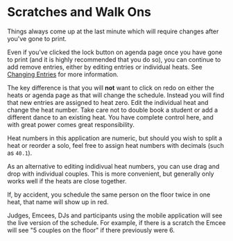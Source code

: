 # Scratches and Walk Ons

Things always come up at the last minute which will require changes after you've gone to print.

Even if you've clicked the lock button on agenda page once you have gone to print (and it is highly recommended that you do so), you can continue to add remove entries, either by editing entries or individual heats.  See [Changing Entries](./Entries#changing-entries) for more information.

The key difference is that you will **not** want to click on redo on either the heats or agenda page as that will change the schedule.  Instead you will find that new entries are assigned to heat zero.  Edit the individual heat and change the heat number.  Take care not to double book a student or add a different dance to an existing heat.  You have complete control here, and with great power comes great responsibility.

Heat numbers in this application are numeric, but should you wish to split a heat or reorder a solo, feel free to assign heat numbers with decimals (such as `40.1`).

As an alternative to editing indidivual heat numbers, you can use drag and drop with individual couples.  This is
more convenient, but generally only works well if the heats are close together.

If, by accident, you schedule the same person on the floor twice in one heat, that name will show up in red.

Judges, Emcees, DJs and participants using the mobile application will see the live version of the schedule.  For example, if there is a scratch the Emcee will see "5 couples on the floor" if there previously were 6.

